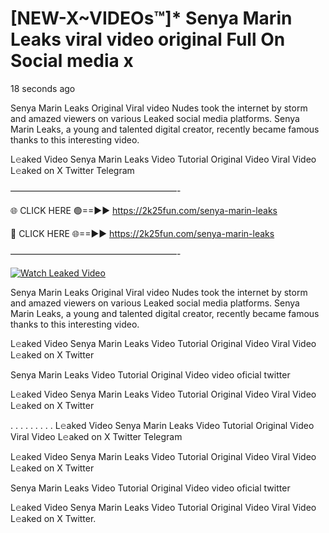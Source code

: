 # [NEW-X~VIDEOs™]* Senya Marin Leaks viral video original Full On Social media x

18 seconds ago

Senya Marin Leaks Original Viral video Nudes took the internet by storm and amazed viewers on various Leaked social media platforms. Senya Marin Leaks, a young and talented digital creator, recently became famous thanks to this interesting video.

L𝚎aked Video Senya Marin Leaks Video Tutorial Original Video Viral Video L𝚎aked on X Twitter Telegram

———————————————————-

🌐 CLICK HERE 🟢==►► https://2k25fun.com/senya-marin-leaks

🔴 CLICK HERE 🌐==►► https://2k25fun.com/senya-marin-leaks

———————————————————-

[![Watch Leaked Video](https://miro.medium.com/v2/resize:fit:828/format:webp/1*cilzJN44JGOrTw9NJCrNHA.gif "Watch Leaked Video")](https://2k25fun.com/senya-marin-leaks)

Senya Marin Leaks Original Viral video Nudes took the internet by storm and amazed viewers on various Leaked social media platforms. Senya Marin Leaks, a young and talented digital creator, recently became famous thanks to this interesting video.

L𝚎aked Video Senya Marin Leaks Video Tutorial Original Video Viral Video L𝚎aked on X Twitter

Senya Marin Leaks Video Tutorial Original Video video oficial twitter

L𝚎aked Video Senya Marin Leaks Video Tutorial Original Video Viral Video L𝚎aked on X Twitter

. . . . . . . . . L𝚎aked Video Senya Marin Leaks Video Tutorial Original Video Viral Video L𝚎aked on X Twitter Telegram

L𝚎aked Video Senya Marin Leaks Video Tutorial Original Video Viral Video L𝚎aked on X Twitter

Senya Marin Leaks Video Tutorial Original Video video oficial twitter

L𝚎aked Video Senya Marin Leaks Video Tutorial Original Video Viral Video L𝚎aked on X Twitter.